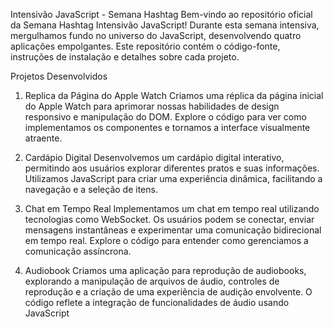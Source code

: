 Intensivão JavaScript - Semana Hashtag
Bem-vindo ao repositório oficial da Semana Hashtag Intensivão JavaScript! Durante esta semana intensiva, mergulhamos fundo no universo do JavaScript, desenvolvendo quatro aplicações empolgantes. Este repositório contém o código-fonte, instruções de instalação e detalhes sobre cada projeto.

Projetos Desenvolvidos
1. Replica da Página do Apple Watch
Criamos uma réplica da página inicial do Apple Watch para aprimorar nossas habilidades de design responsivo e manipulação do DOM. Explore o código para ver como implementamos os componentes e tornamos a interface visualmente atraente.

2. Cardápio Digital
Desenvolvemos um cardápio digital interativo, permitindo aos usuários explorar diferentes pratos e suas informações. Utilizamos JavaScript para criar uma experiência dinâmica, facilitando a navegação e a seleção de itens.

3. Chat em Tempo Real
Implementamos um chat em tempo real utilizando tecnologias como WebSocket. Os usuários podem se conectar, enviar mensagens instantâneas e experimentar uma comunicação bidirecional em tempo real. Explore o código para entender como gerenciamos a comunicação assíncrona.

4. Audiobook
Criamos uma aplicação para reprodução de audiobooks, explorando a manipulação de arquivos de áudio, controles de reprodução e a criação de uma experiência de audição envolvente. O código reflete a integração de funcionalidades de áudio usando JavaScript
